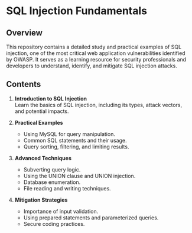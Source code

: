 # SQL Injection Fundamentals

## Overview
This repository contains a detailed study and practical examples of SQL injection, one of the most critical web application vulnerabilities identified by OWASP. It serves as a learning resource for security professionals and developers to understand, identify, and mitigate SQL injection attacks.

## Contents
1. **Introduction to SQL Injection**  
   Learn the basics of SQL injection, including its types, attack vectors, and potential impacts. 
2. **Practical Examples**  
   - Using MySQL for query manipulation.
   - Common SQL statements and their usage.
   - Query sorting, filtering, and limiting results.

3. **Advanced Techniques**  
   - Subverting query logic.
   - Using the UNION clause and UNION injection.
   - Database enumeration.
   - File reading and writing techniques.

4. **Mitigation Strategies**  
   - Importance of input validation.
   - Using prepared statements and parameterized queries.
   - Secure coding practices.


